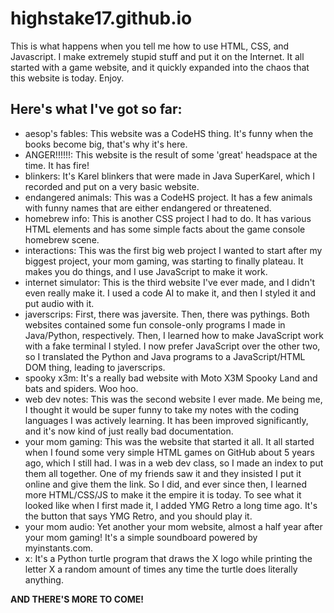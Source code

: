 # highstake17.github.io
This is what happens when you tell me how to use HTML, CSS, and Javascript. I make extremely
stupid stuff and put it on the Internet. It all started with a game website, and it quickly
expanded into the chaos that this website is today. Enjoy.

## Here's what I've got so far:
- aesop's fables: This website was a CodeHS thing. It's funny when the books become big, that's
  why it's here.
- ANGER!!!!!!: This website is the result of some 'great' headspace at the time. It has fire!
- blinkers: It's Karel blinkers that were made in Java SuperKarel, which I recorded and put on a
  very basic website.
- endangered animals: This was a CodeHS project. It has a few animals with funny names that are
  either endangered or threatened.
- homebrew info: This is another CSS project I had to do. It has various HTML elements and has
  some simple facts about the game console homebrew scene.
- interactions: This was the first big web project I wanted to start after my biggest project,
  your mom gaming, was starting to finally plateau. It makes you do things, and I use JavaScript
  to make it work.
- internet simulator: This is the third website I've ever made, and I didn't even really make it.
  I used a code AI to make it, and then I styled it and put audio with it.
- javerscrips: First, there was javersite. Then, there was pythings. Both websites contained some
  fun console-only programs I made in Java/Python, respectively. Then, I learned how to make
  JavaScript work with a fake terminal I styled. I now prefer JavaScript over the other two, so I
  translated the Python and Java programs to a JavaScript/HTML DOM thing, leading to javerscrips.
- spooky x3m: It's a really bad website with Moto X3M Spooky Land and bats and spiders. Woo hoo.
- web dev notes: This was the second website I ever made. Me being me, I thought it would be super
  funny to take my notes with the coding languages I was actively learning. It has been improved
  significantly, and it's now kind of just really bad documentation.
- your mom gaming: This was the website that started it all. It all started when I found some very
  simple HTML games on GitHub about 5 years ago, which I still had. I was in a web dev class, so I
  made an index to put them all together. One of my friends saw it and they insisted I put it online
  and give them the link. So I did, and ever since then, I learned more HTML/CSS/JS to make it the
  empire it is today. To see what it looked like when I first made it, I added YMG Retro a long time
  ago. It's the button that says YMG Retro, and you should play it.
- your mom audio: Yet another your mom website, almost a half year after your mom gaming! It's a simple
  soundboard powered by myinstants.com.
- x: It's a Python turtle program that draws the X logo while printing the letter X a random amount of
  times any time the turtle does literally anything.

**AND THERE'S MORE TO COME!**
